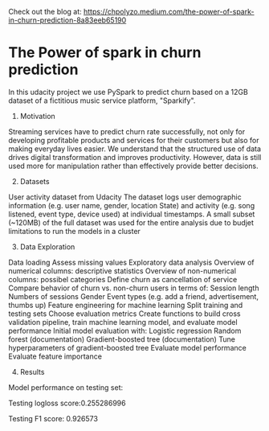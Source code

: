 
Check out the blog at: https://chpolyzo.medium.com/the-power-of-spark-in-churn-prediction-8a83eeb65190

# The Power of spark in churn prediction

In this udacity project we use PySpark to predict churn based on a 12GB dataset of a fictitious music service platform, "Sparkify". 

1. Motivation

Streaming services have to predict churn rate successfully, not only for developing profitable products and services for their customers but also for making everyday lives easier. We understand that the structured use of data drives digital transformation and improves productivity. However, data is still used more for manipulation rather than effectively provide better decisions.

2. Datasets

User activity dataset from Udacity
The dataset logs user demographic information (e.g. user name, gender, location State) and activity (e.g. song listened, event type, device used) at individual timestamps.
A small subset (~120MB) of the full dataset was used for the entire analysis due to budjet limitations to run the models in a cluster

3. Data Exploration

Data loading
Assess missing values
Exploratory data analysis
Overview of numerical columns: descriptive statistics
Overview of non-numerical columns: possibel categories
Define churn as cancellation of service
Compare behavior of churn vs. non-churn users in terms of:
Session length
Numbers of sessions
Gender
Event types (e.g. add a friend, advertisement, thumbs up)
Feature engineering for machine learning
Split training and testing sets
Choose evaluation metrics
Create functions to build cross validation pipeline, train machine learning model, and evaluate model performance
Initial model evaluation with:
Logistic regression
Random forest (documentation)
Gradient-boosted tree (documentation)
Tune hyperparameters of gradient-boosted tree
Evaluate model performance
Evaluate feature importance

4. Results

Model performance on testing set:

Testing logloss score:0.255286996

Testing F1 score: 0.926573
